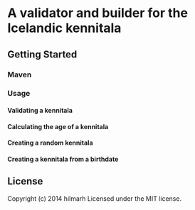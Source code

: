 A validator and builder for the Icelandic kennitala
==============

## Getting Started

### Maven

### Usage

#### Validating a kennitala

#### Calculating the age of a kennitala

#### Creating a random kennitala

#### Creating a kennitala from a birthdate

## License
Copyright (c) 2014 hilmarh
Licensed under the MIT license.